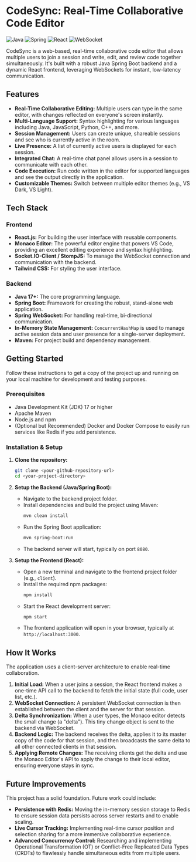# CodeSync: Real-Time Collaborative Code Editor

![Java](https://img.shields.io/badge/java-%23ED8B00.svg?style=for-the-badge&logo=openjdk&logoColor=white)
![Spring](https://img.shields.io/badge/spring-%236DB33F.svg?style=for-the-badge&logo=spring&logoColor=white)
![React](https://img.shields.io/badge/react-%2320232A.svg?style=for-the-badge&logo=react&logoColor=%2361DAFB)
![WebSocket](https://img.shields.io/badge/WebSocket-212121?style=for-the-badge&logo=socket.io&logoColor=white)

CodeSync is a web-based, real-time collaborative code editor that allows multiple users to join a session and write, edit, and review code together simultaneously. It's built with a robust Java Spring Boot backend and a dynamic React frontend, leveraging WebSockets for instant, low-latency communication.

## Features

-   **Real-Time Collaborative Editing:** Multiple users can type in the same editor, with changes reflected on everyone's screen instantly.
-   **Multi-Language Support:** Syntax highlighting for various languages including Java, JavaScript, Python, C++, and more.
-   **Session Management:** Users can create unique, shareable sessions and see who is currently active in the room.
-   **Live Presence:** A list of currently active users is displayed for each session.
-   **Integrated Chat:** A real-time chat panel allows users in a session to communicate with each other.
-   **Code Execution:** Run code written in the editor for supported languages and see the output directly in the application.
-   **Customizable Themes:** Switch between multiple editor themes (e.g., VS Dark, VS Light).

## Tech Stack

### Frontend

-   **React.js:** For building the user interface with reusable components.
-   **Monaco Editor:** The powerful editor engine that powers VS Code, providing an excellent editing experience and syntax highlighting.
-   **Socket.IO-Client / StompJS:** To manage the WebSocket connection and communication with the backend.
-   **Tailwind CSS:** For styling the user interface.

### Backend

-   **Java 17+:** The core programming language.
-   **Spring Boot:** Framework for creating the robust, stand-alone web application.
-   **Spring WebSocket:** For handling real-time, bi-directional communication.
-   **In-Memory State Management:** `ConcurrentHashMap` is used to manage active session data and user presence for a single-server deployment.
-   **Maven:** For project build and dependency management.

## Getting Started

Follow these instructions to get a copy of the project up and running on your local machine for development and testing purposes.

### Prerequisites

-   Java Development Kit (JDK) 17 or higher
-   Apache Maven
-   Node.js and npm
-   (Optional but Recommended) Docker and Docker Compose to easily run services like Redis if you add persistence.

### Installation & Setup

1.  **Clone the repository:**
    ```bash
    git clone <your-github-repository-url>
    cd <your-project-directory>
    ```

2.  **Setup the Backend (Java/Spring Boot):**
    -   Navigate to the backend project folder.
    -   Install dependencies and build the project using Maven:
        ```bash
        mvn clean install
        ```
    -   Run the Spring Boot application:
        ```bash
        mvn spring-boot:run
        ```
    -   The backend server will start, typically on port `8080`.

3.  **Setup the Frontend (React):**
    -   Open a new terminal and navigate to the frontend project folder (e.g., `client`).
    -   Install the required npm packages:
        ```bash
        npm install
        ```
    -   Start the React development server:
        ```bash
        npm start
        ```
    -   The frontend application will open in your browser, typically at `http://localhost:3000`.

## How It Works

The application uses a client-server architecture to enable real-time collaboration.

1.  **Initial Load:** When a user joins a session, the React frontend makes a one-time API call to the backend to fetch the initial state (full code, user list, etc.).
2.  **WebSocket Connection:** A persistent WebSocket connection is then established between the client and the server for that session.
3.  **Delta Synchronization:** When a user types, the Monaco editor detects the small change (a "delta"). This tiny change object is sent to the backend via WebSocket.
4.  **Backend Logic:** The backend receives the delta, applies it to its master copy of the code for that session, and then broadcasts the same delta to all other connected clients in that session.
5.  **Applying Remote Changes:** The receiving clients get the delta and use the Monaco Editor's API to apply the change to their local editor, ensuring everyone stays in sync.

## Future Improvements

This project has a solid foundation. Future work could include:
-   **Persistence with Redis:** Moving the in-memory session storage to Redis to ensure session data persists across server restarts and to enable scaling.
-   **Live Cursor Tracking:** Implementing real-time cursor position and selection sharing for a more immersive collaborative experience.
-   **Advanced Concurrency Control:** Researching and implementing Operational Transformation (OT) or Conflict-Free Replicated Data Types (CRDTs) to flawlessly handle simultaneous edits from multiple users.
